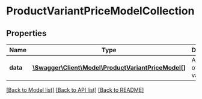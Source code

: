 # ProductVariantPriceModelCollection

## Properties
Name | Type | Description | Notes
------------ | ------------- | ------------- | -------------
**data** | [**\Swagger\Client\Model\ProductVariantPriceModel[]**](ProductVariantPriceModel.md) | A collection of product variants | [optional] 


[[Back to Model list]](../README.md#documentation-for-models) [[Back to API list]](../README.md#documentation-for-api-endpoints) [[Back to README]](../README.md)


